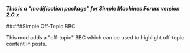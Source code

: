 *****This is a "modification package" for Simple Machines Forum version 2.0.x*****

#####Simple Off-Topic BBC

This mod adds a "off-topic" BBC which can be used to highlight off-topic content in posts.
